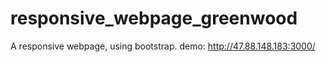 # responsive_webpage_greenwood
A responsive webpage, using bootstrap.
demo: http://47.88.148.183:3000/
